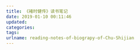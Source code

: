 ```yaml
---
title: 《褚时健传》读书笔记
date: 2019-01-10 00:11:46
updated:
categories:
tags:
urlname: reading-notes-of-biograpy-of-Chu-Shijian
---
```




<!-- more -->